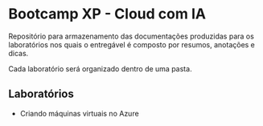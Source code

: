 # Bootcamp XP - Cloud com IA

Repositório para armazenamento das documentações produzidas para os laboratórios nos quais o entregável é composto por resumos, anotações e dicas.<br/>

Cada laboratório será organizado dentro de uma pasta.

## Laboratórios

- Criando máquinas virtuais no Azure
